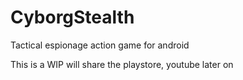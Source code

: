# CyborgStealth
Tactical espionage action game for android 

This is a WIP will share the playstore, youtube later on
